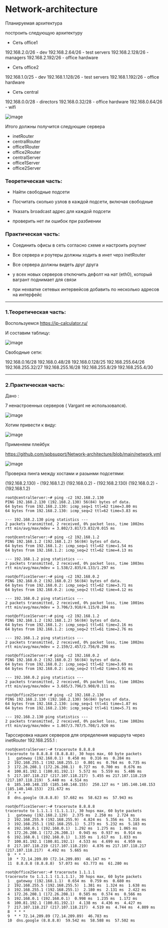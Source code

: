 # Network-architecture


Планируемая архитектура

построить следующую архитектуру

- Сеть office1

192.168.2.0/26 - dev
192.168.2.64/26 - test servers
192.168.2.128/26 - managers
192.168.2.192/26 - office hardware

- Сеть office2

192.168.1.0/25 - dev
192.168.1.128/26 - test servers
192.168.1.192/26 - office hardware

- Сеть central

192.168.0.0/28 - directors
192.168.0.32/28 - office hardware
192.168.0.64/26 - wifi



![image](https://github.com/user-attachments/assets/1edcb472-d9bf-4eab-bfbd-4d19ae52f005)


Итого должны получится следующие сервера

- inetRouter
- centralRouter
- office1Router
- office2Router
- centralServer
- office1Server
- office2Server

### Теоретическая часть:

- Найти свободные подсети

- Посчитать сколько узлов в каждой подсети, включая свободные

- Указать broadcast адрес для каждой подсети

- проверить нет ли ошибок при разбиении

### Практическая часть:

- Соединить офисы в сеть согласно схеме и настроить роутинг

- Все сервера и роутеры должны ходить в инет черз inetRouter

- Все сервера должны видеть друг друга

- у всех новых серверов отключить дефолт на нат (eth0), который вагрант поднимает для связи

- при нехватке сетевых интервейсов добавить по несколько адресов на интерфейс


---


### 1.Теоретическая часть:

Воспользуемся https://ip-calculator.ru/

И составим таблицу:

![image](https://github.com/user-attachments/assets/6bedabfb-04c1-43ce-87b8-54ea64cbc574)


Свободные сети:

192.168.0.16/28
192.168.0.48/28
192.168.0.128/25
192.168.255.64/26
192.168.255.32/27
192.168.255.16/28
192.168.255.8/29
192.168.255.4/30

---

### 2.Практическая часть:

Дано :

7 ненастроенных серверов ( Vargant не использовался).

![image](https://github.com/user-attachments/assets/97f219a3-f44c-4f21-bbde-97babc38b587)


Хотим привести к виду:

![image](https://github.com/user-attachments/assets/496d10a8-673a-4a4d-9a15-ea971548ab42)




Применяем плейбук 

https://github.com/spbsupprt/Network-architecture/blob/main/network.yml


![image](https://github.com/user-attachments/assets/6d4eef48-2274-4a8e-965b-b39db7398fcd)




Проверка пинга между хостами и разынми подсетями:

(192.168.2.130) - (192.168.1.2)
(192.168.0.2) - (192.168.2.130)
(192.168.0.2) - (192.168.1.2)

```
root@centralServer:~# ping -c2 192.168.2.130
PING 192.168.2.130 (192.168.2.130) 56(84) bytes of data.
64 bytes from 192.168.2.130: icmp_seq=1 ttl=62 time=3.80 ms
64 bytes from 192.168.2.130: icmp_seq=2 ttl=62 time=3.83 ms

--- 192.168.2.130 ping statistics ---
2 packets transmitted, 2 received, 0% packet loss, time 1002ms
rtt min/avg/max/mdev = 3.802/3.817/3.832/0.015 ms

root@centralServer:~# ping -c2 192.168.1.2
PING 192.168.1.2 (192.168.1.2) 56(84) bytes of data.
64 bytes from 192.168.1.2: icmp_seq=1 ttl=62 time=1.54 ms
64 bytes from 192.168.1.2: icmp_seq=2 ttl=62 time=4.13 ms

--- 192.168.1.2 ping statistics ---
2 packets transmitted, 2 received, 0% packet loss, time 1003ms
rtt min/avg/max/mdev = 1.538/2.835/4.133/1.297 ms

root@office1Server:~# ping -c2 192.168.0.2
PING 192.168.0.2 (192.168.0.2) 56(84) bytes of data.
64 bytes from 192.168.0.2: icmp_seq=1 ttl=62 time=3.71 ms
64 bytes from 192.168.0.2: icmp_seq=2 ttl=62 time=4.12 ms

--- 192.168.0.2 ping statistics ---
2 packets transmitted, 2 received, 0% packet loss, time 1001ms
rtt min/avg/max/mdev = 3.706/3.910/4.115/0.204 ms

root@office1Server:~# ping -c2 192.168.1.2
PING 192.168.1.2 (192.168.1.2) 56(84) bytes of data.
64 bytes from 192.168.1.2: icmp_seq=1 ttl=61 time=2.16 ms
64 bytes from 192.168.1.2: icmp_seq=2 ttl=61 time=2.76 ms

--- 192.168.1.2 ping statistics ---
2 packets transmitted, 2 received, 0% packet loss, time 1002ms
rtt min/avg/max/mdev = 2.159/2.457/2.756/0.298 ms

root@office2Server:~# ping -c2 192.168.0.2
PING 192.168.0.2 (192.168.0.2) 56(84) bytes of data.
64 bytes from 192.168.0.2: icmp_seq=1 ttl=62 time=3.69 ms
64 bytes from 192.168.0.2: icmp_seq=2 ttl=62 time=3.91 ms

--- 192.168.0.2 ping statistics ---
2 packets transmitted, 2 received, 0% packet loss, time 1002ms
rtt min/avg/max/mdev = 3.685/3.796/3.908/0.111 ms

root@office2Server:~# ping -c2 192.168.2.130
PING 192.168.2.130 (192.168.2.130) 56(84) bytes of data.
64 bytes from 192.168.2.130: icmp_seq=1 ttl=61 time=1.87 ms
64 bytes from 192.168.2.130: icmp_seq=2 ttl=61 time=5.71 ms

--- 192.168.2.130 ping statistics ---
2 packets transmitted, 2 received, 0% packet loss, time 1002ms
rtt min/avg/max/mdev = 1.867/3.787/5.708/1.920 ms

```


Тарссировка наших серверов для определения маршрута через inetRouter  192.168.255.1 :

```
root@centralServer:~# traceroute 8.8.8.8
traceroute to 8.8.8.8 (8.8.8.8), 30 hops max, 60 byte packets
 1  _gateway (192.168.0.1)  0.458 ms  0.316 ms  0.284 ms
 2  192.168.255.1 (192.168.255.1)  0.801 ms  0.764 ms  0.735 ms
 3  172.26.208.1 (172.26.208.1)  0.727 ms  0.700 ms  0.676 ms
 4  100.81.192.1 (100.81.192.1)  5.572 ms  5.559 ms  5.486 ms
 5  217.107.118.217 (217.107.118.217)  5.455 ms 217.107.118.219 (217.107.118.219)  5.440 ms  4.514 ms
 6  185.140.148.155 (185.140.148.155)  250.127 ms * 185.140.148.153 (185.140.148.153)  231.672 ms
 7  * * *
 8  dns.google (8.8.8.8)  57.682 ms  58.623 ms  57.943 ms

```

```
root@office1Server:~# traceroute 8.8.8.8
traceroute to 1.1.1.1 (1.1.1.1), 30 hops max, 60 byte packets
 1  _gateway (192.168.2.129)  2.375 ms  2.250 ms  2.724 ms
 2  192.168.255.9 (192.168.255.9)  4.824 ms  5.356 ms  5.316 ms
 3  192.168.255.1 (192.168.255.1)  5.273 ms  5.232 ms  5.183 ms
 4  192.168.0.1 (192.168.0.1)  1.292 ms  1.275 ms  1.065 ms
 5  172.26.208.1 (172.26.208.1)  0.945 ms  0.937 ms  0.914 ms
 6  192.168.0.1 (192.168.0.1)  1.335 ms  1.617 ms  1.833 ms
 7  100.81.192.1 (100.81.192.1)  4.533 ms  4.699 ms  4.959 ms
 8  217.107.118.219 (217.107.118.219)  4.876 ms 217.107.118.217 (217.107.118.217)  4.492 ms  5.665 ms
 9  * * *
 10  * 72.14.209.89 (72.14.209.89)  46.147 ms *
 11  8.8.8.8 (8.8.8.8)  57.073 ms  63.773 ms  61.280 ms

```

```
root@office2Server:~# traceroute 1.1.1.1
traceroute to 1.1.1.1 (1.1.1.1), 30 hops max, 60 byte packets
 1  _gateway (192.168.1.1)  0.654 ms  0.759 ms  0.680 ms
 2  192.168.255.5 (192.168.255.5)  1.381 ms  1.324 ms  1.638 ms
 3  192.168.255.1 (192.168.255.1)  2.180 ms  2.131 ms  2.422 ms
 4  172.26.208.1 (172.26.208.1)  0.585 ms  0.574 ms  0.566 ms
 5  192.168.0.1 (192.168.0.1)  0.998 ms  1.235 ms  1.172 ms
 6  100.81.192.1 (100.81.192.1)  4.138 ms  4.436 ms  4.427 ms
 7  217.107.118.217 (217.107.118.217)  4.519 ms  4.744 ms  4.809 ms
 8  * * *
 9  * * 72.14.209.89 (72.14.209.89)  46.783 ms
 10  dns.google (8.8.8.8)  59.542 ms  58.588 ms  57.502 ms
```






